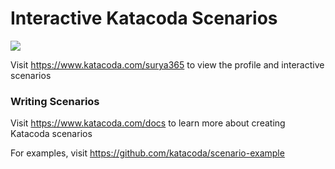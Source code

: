 # Interactive Katacoda Scenarios

[![](http://shields.katacoda.com/katacoda/surya365/count.svg)](https://www.katacoda.com/surya365 "Get your profile on Katacoda.com")

Visit https://www.katacoda.com/surya365 to view the profile and interactive scenarios

### Writing Scenarios
Visit https://www.katacoda.com/docs to learn more about creating Katacoda scenarios

For examples, visit https://github.com/katacoda/scenario-example
